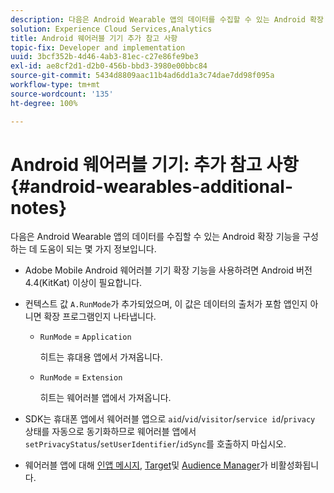 ```yaml
---
description: 다음은 Android Wearable 앱의 데이터를 수집할 수 있는 Android 확장 기능을 구성하는 데 도움이 되는 몇 가지 정보입니다.
solution: Experience Cloud Services,Analytics
title: Android 웨어러블 기기 추가 참고 사항
topic-fix: Developer and implementation
uuid: 3bcf352b-4d46-4ab3-81ec-c27e86fe9be3
exl-id: ae8cf2d1-d2b0-456b-bbd3-3980e00bbc84
source-git-commit: 5434d8809aac11b4ad6dd1a3c74dae7dd98f095a
workflow-type: tm+mt
source-wordcount: '135'
ht-degree: 100%

---
```


# Android 웨어러블 기기: 추가 참고 사항{#android-wearables-additional-notes}

다음은 Android Wearable 앱의 데이터를 수집할 수 있는 Android 확장 기능을 구성하는 데 도움이 되는 몇 가지 정보입니다.

* Adobe Mobile Android 웨어러블 기기 확장 기능을 사용하려면 Android 버전 4.4(KitKat) 이상이 필요합니다.
* 컨텍스트 값 `A.RunMode`가 추가되었으며, 이 값은 데이터의 출처가 포함 앱인지 아니면 확장 프로그램인지 나타냅니다.

   * `RunMode` = `Application`

      히트는 휴대용 앱에서 가져옵니다.

   * `RunMode` = `Extension`

      히트는 웨어러블 앱에서 가져옵니다.

* SDK는 휴대폰 앱에서 웨어러블 앱으로 `aid`/`vid`/`visitor`/`service id`/`privacy` 상태를 자동으로 동기화하므로 웨어러블 앱에서 `setPrivacyStatus`/`setUserIdentifier`/`idSync`를 호출하지 마십시오.
* 웨어러블 앱에 대해 [인앱 메시지](/help/android/messaging-main/messaging/messaging.md), [Target](/help/android/target-main/target.md)및 [Audience Manager](/help/android/audience-manager/audiencemgmt.md)가 비활성화됩니다.
